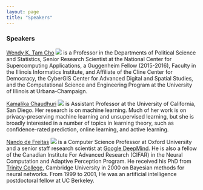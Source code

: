 ```yaml
---
layout: page
title: "Speakers"
---
```


### Speakers

[Wendy K. Tam Cho](http://cho.pol.illinois.edu/wendy/)
<img src="https://apps.atlas.illinois.edu/CVStorage/images/users/wendycho" class="speaker-left">
is a Professor in the Departments of Political Science and Statistics, Senior Research Scientist at the National Center for Supercomputing Applications, a Guggenheim Fellow (2015-2016), Faculty in the Illinois Informatics Institute, and Affiliate of the Cline Center for Democracy, the CyberGIS Center for Advanced Digital and Spatial Studies, and the Computational Science and Engineering Program at the University of Illinois at Urbana-Champaign.

[Kamalika Chaudhuri](http://cseweb.ucsd.edu/~kamalika/)
<img src="http://cseweb.ucsd.edu/~kamalika/kamalika.jpg" class="speaker-right">
is Assistant Professor at the University of California, San Diego. Her research
is on machine learning. Much of her work is on privacy-preserving machine learning
and unsupervised learning, but she is broadly interested in a number of topics
in learning theory, such as confidence-rated prediction, online learning, and active learning.

[Nando de Freitas](http://www.cs.ubc.ca/~nando/)
<img src="http://www.cs.ubc.ca/~nando/photos/nandoParis2.JPG" class="speaker-left">
is a Computer Science Professor at Oxford University and a senior staff research scientist at [Google DeepMind](http://deepmind.com). He is also a fellow of the Canadian Institute For Advanced Research (CIFAR) in the Neural Computation and Adaptive Perception Program. He received his PhD from [Trinity College](http://www.trin.cam.ac.uk), Cambridge University in 2000 on Bayesian methods for neural networks. From 1999 to 2001, He was an artificial intelligence postdoctoral fellow at UC Berkeley.

<!-- 
[Stephen Hardy](https://www.linkedin.com/pub/stephen-hardy/1/43/4ba)
<img src="https://media.licdn.com/mpr/mpr/shrinknp_400_400/p/3/000/0b4/276/3bc151d.jpg" class="speaker-right">
is an experienced data scientist, developer, manager and executive. He runs the "Big Data Knowledge Discovery" project for NICTA, an A$12m project looking at applying recent machine learning techniques to discovery in the natural sciences, funded in part from the [Science and Industry Endowment Fund](www.sief.org). Driving the creation of new data analytics programs and capabilities in NICTA, including research, platform engineering, business engagement and startups. -->
